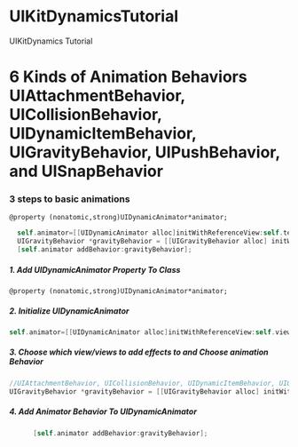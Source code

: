 UIKitDynamicsTutorial
=====================

UIKitDynamics Tutorial

# 6 Kinds of Animation Behaviors UIAttachmentBehavior, UICollisionBehavior, UIDynamicItemBehavior, UIGravityBehavior, UIPushBehavior, and UISnapBehavior

### 3 steps to basic animations

`
@property (nonatomic,strong)UIDynamicAnimator*animator;
`

  ```objective-c
    self.animator=[[UIDynamicAnimator alloc]initWithReferenceView:self.testView];
    UIGravityBehavior *gravityBehavior = [[UIGravityBehavior alloc] initWithItems:@[self.testView]];
    [self.animator addBehavior:gravityBehavior];
```

##### 1. Add UIDynamicAnimator Property To Class
`
@property (nonatomic,strong)UIDynamicAnimator*animator;
`

##### 2. Initialize UIDynamicAnimator
  ```objective-c
self.animator=[[UIDynamicAnimator alloc]initWithReferenceView:self.view];
```
##### 3.  Choose which view/views to add effects to and Choose animation Behavior
  ```objective-c
 //UIAttachmentBehavior, UICollisionBehavior, UIDynamicItemBehavior, UIGravityBehavior, UIPushBehavior, UISnapBehavior
UIGravityBehavior *gravityBehavior = [[UIGravityBehavior alloc] initWithItems:@[WhatEverViewYouWant1,WhatEverViewYouWant2]];
```

##### 4. Add Animator Behavior To UIDynamicAnimator
```objective-c
      [self.animator addBehavior:gravityBehavior];
    
  ```
